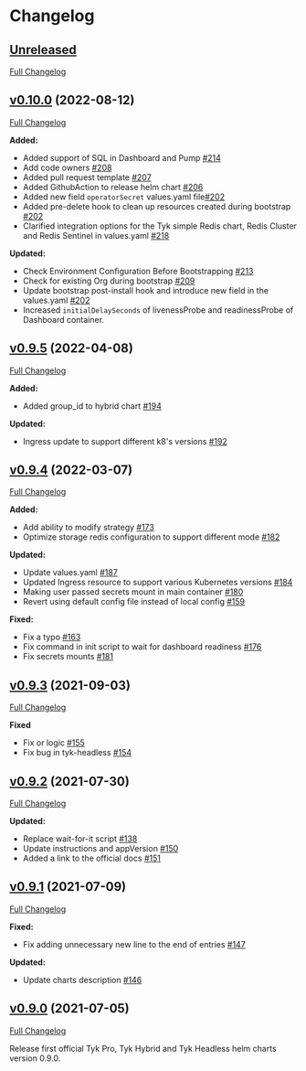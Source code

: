 # Changelog

## [Unreleased](https://github.com/TykTechnologies/tyk-helm-chart/tree/HEAD)

[Full Changelog](https://github.com/TykTechnologies/tyk-helm-chart/compare/v0.10.0...HEAD)

## [v0.10.0](https://github.com/TykTechnologies/tyk-helm-chart/tree/v0.10.0) (2022-08-12)

[Full Changelog](https://github.com/TykTechnologies/tyk-helm-chart/compare/v0.9.5...v0.10.0)

**Added:**
- Added support of SQL in Dashboard and Pump [\#214](https://github.com/TykTechnologies/tyk-helm-chart/pull/214) 
- Add code owners [\#208](https://github.com/TykTechnologies/tyk-helm-chart/pull/208) 
- Added pull request template [\#207](https://github.com/TykTechnologies/tyk-helm-chart/pull/207) 
- Added GithubAction to release helm chart [\#206](https://github.com/TykTechnologies/tyk-helm-chart/pull/206) 
- Added new field `operatorSecret` values.yaml file[\#202](https://github.com/TykTechnologies/tyk-helm-chart/pull/202) 
- Added pre-delete hook to clean up resources created during bootstrap [\#202](https://github.com/TykTechnologies/tyk-helm-chart/pull/202) 
- Clarified integration options for the Tyk simple Redis chart, Redis Cluster and Redis Sentinel in values.yaml [\#218](https://github.com/TykTechnologies/tyk-helm-chart/pull/218)


**Updated:**
- Check Environment Configuration Before Bootstrapping [\#213](https://github.com/TykTechnologies/tyk-helm-chart/pull/213) 
- Check for existing Org during bootstrap  [\#209](https://github.com/TykTechnologies/tyk-helm-chart/pull/209) 
- Update bootstrap post-install hook and introduce new field in the values.yaml [\#202](https://github.com/TykTechnologies/tyk-helm-chart/pull/202) 
- Increased `initialDelaySeconds` of livenessProbe and readinessProbe of Dashboard container.

## [v0.9.5](https://github.com/TykTechnologies/tyk-helm-chart/tree/v0.9.5) (2022-04-08)

[Full Changelog](https://github.com/TykTechnologies/tyk-helm-chart/compare/v0.9.4...v0.9.5)

**Added:**
- Added group\_id to hybrid chart [\#194](https://github.com/TykTechnologies/tyk-helm-chart/pull/194) 

**Updated:**
-  Ingress update to support different k8's versions  [\#192](https://github.com/TykTechnologies/tyk-helm-chart/pull/192)

## [v0.9.4](https://github.com/TykTechnologies/tyk-helm-chart/tree/v0.9.4) (2022-03-07)

[Full Changelog](https://github.com/TykTechnologies/tyk-helm-chart/compare/v0.9.3...v0.9.4)

**Added:**
- Add ability to modify strategy [\#173](https://github.com/TykTechnologies/tyk-helm-chart/pull/173) 
- Optimize storage redis configuration to support different mode [\#182](https://github.com/TykTechnologies/tyk-helm-chart/pull/182)

**Updated:**
- Update values.yaml [\#187](https://github.com/TykTechnologies/tyk-helm-chart/pull/187) 
-  Updated Ingress resource to support various Kubernetes versions [\#184](https://github.com/TykTechnologies/tyk-helm-chart/pull/184) 
- Making user passed secrets mount in main container [\#180](https://github.com/TykTechnologies/tyk-helm-chart/pull/180) 
- Revert using default config file instead of local config [\#159](https://github.com/TykTechnologies/tyk-helm-chart/pull/159) 

**Fixed:**
- Fix a typo [\#163](https://github.com/TykTechnologies/tyk-helm-chart/pull/163) 
- Fix command in init script to wait for dashboard readiness [\#176](https://github.com/TykTechnologies/tyk-helm-chart/pull/176) 
- Fix secrets mounts [\#181](https://github.com/TykTechnologies/tyk-helm-chart/pull/181)

## [v0.9.3](https://github.com/TykTechnologies/tyk-helm-chart/tree/v0.9.3) (2021-09-03)

[Full Changelog](https://github.com/TykTechnologies/tyk-helm-chart/compare/v0.9.2...v0.9.3)

**Fixed**

- Fix or logic [\#155](https://github.com/TykTechnologies/tyk-helm-chart/pull/155) 
- Fix bug in tyk-headless [\#154](https://github.com/TykTechnologies/tyk-helm-chart/pull/154) 

## [v0.9.2](https://github.com/TykTechnologies/tyk-helm-chart/tree/v0.9.2) (2021-07-30)

[Full Changelog](https://github.com/TykTechnologies/tyk-helm-chart/compare/v0.9.1...v0.9.2)

**Updated:**

- Replace wait-for-it script [\#138](https://github.com/TykTechnologies/tyk-helm-chart/pull/138) 
- Update instructions and appVersion [\#150](https://github.com/TykTechnologies/tyk-helm-chart/pull/150) 
- Added a link to the official docs  [\#151](https://github.com/TykTechnologies/tyk-helm-chart/pull/151) 

## [v0.9.1](https://github.com/TykTechnologies/tyk-helm-chart/tree/v0.9.1) (2021-07-09)

[Full Changelog](https://github.com/TykTechnologies/tyk-helm-chart/compare/v0.9.0...v0.9.1)

**Fixed:**

- Fix adding unnecessary new line to the end of entries [\#147](https://github.com/TykTechnologies/tyk-helm-chart/pull/147)

**Updated:**
- Update charts description [\#146](https://github.com/TykTechnologies/tyk-helm-chart/pull/146)

## [v0.9.0](https://github.com/TykTechnologies/tyk-helm-chart/tree/v0.9.0) (2021-07-05)

[Full Changelog](https://github.com/TykTechnologies/tyk-helm-chart/compare/fd5c77b9f4eeb6e79a5f9bbf5e9f73907a8fe63b...v0.9.0)

Release first official Tyk Pro, Tyk Hybrid and Tyk Headless helm charts version 0.9.0.
